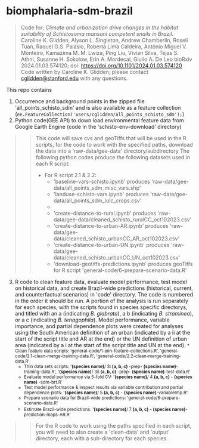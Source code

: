 # biomphalaria-sdm-brazil
> Code for: *Climate and urbanization drive changes in the habitat suitability of Schistosoma mansoni competent snails in Brazil*.
Caroline K. Glidden, Alyson L. Singleton, Andrew Chamberlin, Roseli Tuan, Raquel G.S. Palasio, Roberta Lima Caldeira, Antônio Miguel V. Monteiro, Kamazima M. M. Lwiza, Ping Liu, Vivian Silva, Tejas S. Athni, Susanne H. Sokolow, Erin A. Mordecai, Giulio A. De Leo
bioRxiv 2024.01.03.574120; doi: https://doi.org/10.1101/2024.01.03.574120
> Code written by Caroline K. Glidden; please contact cglidden@stanford.edu with any questions.
>
This repo contains
1) Occurrence and background points in the zipped file 'all_points_schisto_sdm' and is also available as a feature collection (```ee.FeatureCollection('users/cglidden/all_points_schisto_sdm');```)
2) Python code(GEE API) to down load environmental feature data from Google Earth Engine (code in the 'schisto-env-download' directory)
 >> This code will save cvs and geoTiffs that will be used in the R scripts, for the code to work with the specified paths, download the data into a 'raw-data/gee-data' directory/subdirectory
> > The following python codes produce the following datasets used in each R script:
> > * For R script 2.1 & 2.2:
> >   *  'baseline-vars-schisto.ipynb' produces 'raw-data/gee-data/all_points_sdm_misc_vars.shp'
> >   *  'landuse-schisto-vars.ipynb' produces 'raw-data/gee-data/all_points_sdm_lulc_crops.csv'
> >   *  
> >   *   'create-distance-to-rural.ipynb' produces 'raw-data/gee-data/cleaned_schisto_ruralCC_oct102023.csv'
> >   *  'create-distance-to-urban-AR.ipynb' produces 'raw-data/gee-data/cleaned_schisto_urbanCC_AR_oct102023.csv'
> >   *  'create-distance-to-urban-UN.ipynb' produces 'raw-data/gee-data/cleaned_schisto_urbanCC_UN_oct102023.csv'
> >   *  'download-geotiffs-predictions.ipynb' produces geoTiffs for R script 'general-code/6-prepare-scenario-data.R'  
3) R code to clean feature data, evaluate model performance, test model on historical data, and create Brazil-wide predictions (historical, current, and counterfactual scenarios) in 'code' directory. The code is numbered in the order it should be run. A portion of the analysis is run separately for each species, with the scripts found in species specific directorys, and titled with an a (indicating *B. glabrata*), a b (indicating *B. straminea*), or a c (indicating *B. tenagophila*). Model performance, variable importance, and partial dependence plots were created for analyses using the South American definition of an urban (indicated by a ii at the start of the script title and AR at the end) or the UN definition of urban area (indicated by a i at the start of the script title and UN at the end). 
   <small>* Clean feature data scripts: 'general-code/1-join-feature-collections.R', 'general-code/2.1-clean-merge-training-data.R', 'general-code/2.2-clean-merge-training-data.R'
   * Thin data sets scripts: '**(species name)**/ 3i **(a, b, c)** -prep- **(species name)**-training-data.R', '**(species name)**/ 3ii **(a, b, c)** -prep- **(species name)**-test-data.R'
   * Evaluate model performance via 5-fold CV: '**(species name)**/ 4 **(a, b, c)** - **(species name)** -sdm-brt.R'
   * Test model performance & inspect results via variable contribution and partial dependence plots: '**(species name)**/ 5 **(a, b, c)** - **(species name)**-variableImp.R'
   * Prepare scenario data for Brazil-wide predictions: 'general-code/6-prepare-scenario-data.R'
   * Estimate Brazil-wide predictions: '**(species name)**/ 7 **(a, b, c)** - **(species name)**-prediction-maps-AR.R'</small>
>> For the R code to work using the paths specified in each script, you will need to also create a 'clean-data' and 'output' directory, each with a sub-directory for each species.
